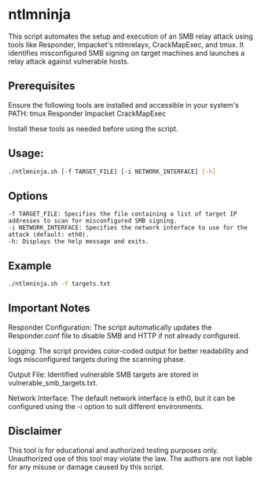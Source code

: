 # ntlmninja

This script automates the setup and execution of an SMB relay attack using tools like Responder, Impacket's ntlmrelayx, CrackMapExec, and tmux. It identifies misconfigured SMB signing on target machines and launches a relay attack against vulnerable hosts.

## Prerequisites

Ensure the following tools are installed and accessible in your system's PATH:
tmux
Responder
Impacket
CrackMapExec

Install these tools as needed before using the script.

## Usage:
```bash
./ntlmninja.sh [-f TARGET_FILE] [-i NETWORK_INTERFACE] [-h]
```

## Options
```
-f TARGET_FILE: Specifies the file containing a list of target IP addresses to scan for misconfigured SMB signing.
-i NETWORK_INTERFACE: Specifies the network interface to use for the attack (default: eth0).
-h: Displays the help message and exits.
```

## Example
```bash
./ntlmninja.sh -f targets.txt
```

## Important Notes

Responder Configuration:
The script automatically updates the Responder.conf file to disable SMB and HTTP if not already configured.

Logging:
The script provides color-coded output for better readability and logs misconfigured targets during the scanning phase.

Output File:
Identified vulnerable SMB targets are stored in vulnerable_smb_targets.txt.

Network Interface:
The default network interface is eth0, but it can be configured using the -i option to suit different environments.

## Disclaimer
This tool is for educational and authorized testing purposes only. Unauthorized use of this tool may violate the law. The authors are not liable for any misuse or damage caused by this script.
